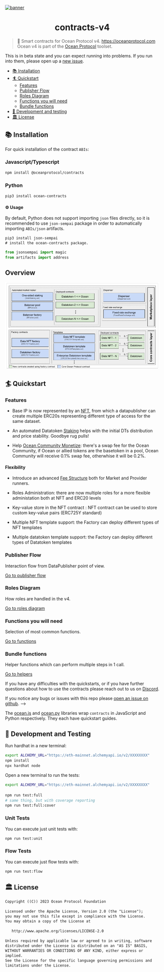 [![banner](https://raw.githubusercontent.com/oceanprotocol/art/master/github/repo-banner%402x.png)](https://oceanprotocol.com)

<h1 align="center">contracts-v4</h1>

> 🦑 Smart contracts for Ocean Protocol v4. https://oceanprotocol.com
> Ocean v4 is part of the [Ocean Protocol](https://oceanprotocol.com) toolset.

This is in beta state and you can expect running into problems. If you run into them, please open up a [new issue](https://github.com/oceanprotocol/contracts/issues/new?assignees=&labels=bug&template=bug_report.md&title=).

- [📚 Installation](#-installation)
- [🏄 Quickstart](#-quickstart)
  - [Features](#features)
  - [Publisher Flow](#publisher-flow)
  - [Roles Diagram](#roles-diagram)
  - [Functions you will need](#functions-you-will-need)
  - [Bundle functions](#bundle-functions)
- [🦑 Development and testing](#-development-and-testing)
- [🏛 License](#-license)

## 📚 Installation

For quick installation of the contract `ABIs`:

### Javascript/Typescript

```bash
npm install @oceanprotocol/contracts
```

### Python

```bash
pip3 install ocean-contracts
```

#### ⚙️ Usage

By default, Python does not support importing `json` files directly, so it is recommended to use `json-sempai` package in order to automatically importing `ABIs/json` artifacts.

```
pip3 install json-sempai
# install the ocean-contracts package.
```

```python
from jsonsempai import magic
from artifacts import address
```

## Overview

![image](docs/images/smart-contracts.png)

## 🏄 Quickstart

### Features

- Base IP is now represented by an [NFT](https://blog.oceanprotocol.com/what-is-a-data-nft-5804a2d88671), from which a datapublisher can create multiple ERC20s representing different type of access for the same dataset.

- An automated Datatoken [Staking](https://blog.oceanprotocol.com/ocean-v4-one-sided-staking-93988f65e378) helps with the initial DTs distribution and price stability. Goodbye rug pulls!

- Help [Ocean Community Monetize](https://blog.oceanprotocol.com/how-to-make-money-from-ocean-v4-477b3decad51): there's a swap fee for the Ocean Community, if Ocean or allied tokens are the basetoken in a pool, Ocean Community will receive 0.1% swap fee, otherwhise it will be 0.2%.

#### Flexibility

- Introduce an advanced [Fee Structure](https://docs.oceanprotocol.com/core-concepts/fees) both for Market and Provider runners.

- Roles Administration: there are now multiple roles for a more flexible administation both at NFT and ERC20 levels

- Key-value store in the NFT contract : NFT contract can be used to store custom key-value pairs (ERC725Y standard)

- Multiple NFT template support: the Factory can deploy different types of NFT templates

- Multiple datatoken template support: the Factory can deploy different types of Datatoken templates

### Publisher Flow

Interaction flow from DataPublisher point of view.

[Go to publisher flow](docs/quickstart_pubFlow.md)

### Roles Diagram

How roles are handled in the v4.

[Go to roles diagram](docs/quickstart_roles.md)

### Functions you will need

Selection of most common functions.

[Go to functions](docs/quickstart_functions.md)

### Bundle functions

Helper functions which can perform multiple steps in 1 call.

[Go to helpers](docs/quickstart_bundle.md)

If you have any difficulties with the quickstarts, or if you have further questions about how to use the contracts please reach out to us on [Discord](https://discord.gg/TnXjkR5).

If you notice any bugs or issues with this repo please [open an issue on github](https://github.com/oceanprotocol/contracts/issues/new?assignees=&labels=bug&template=bug_report.md&title=). -->

The [ocean.js](https://github.com/oceanprotocol/ocean.js) and [ocean.py](https://github.com/oceanprotocol/ocean.py) libraries wrap `contracts` in JavaScript and Python respectively. They each have quickstart guides.

## 🦑 Development and Testing

Run hardhat in a new terminal:

```bash
export ALCHEMY_URL="https://eth-mainnet.alchemyapi.io/v2/XXXXXXXX"
npm install
npx hardhat node
```

Open a new terminal to run the tests:

```bash
export ALCHEMY_URL="https://eth-mainnet.alchemyapi.io/v2/XXXXXXXX"

npm run test:full
# same thing, but with coverage reporting
npm run test:full:cover
```

### Unit Tests

You can execute just unit tests with:

```bash
npm run test:unit

```

### Flow Tests

You can execute just flow tests with:

```bash
npm run test:flow

```

## 🏛 License

```
Copyright ((C)) 2023 Ocean Protocol Foundation

Licensed under the Apache License, Version 2.0 (the "License");
you may not use this file except in compliance with the License.
You may obtain a copy of the License at

   http://www.apache.org/licenses/LICENSE-2.0

Unless required by applicable law or agreed to in writing, software
distributed under the License is distributed on an "AS IS" BASIS,
WITHOUT WARRANTIES OR CONDITIONS OF ANY KIND, either express or implied.
See the License for the specific language governing permissions and
limitations under the License.
```
